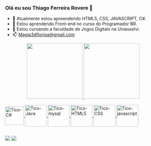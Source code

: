 ### Olá eu sou Thiago Ferreira Rovere 👋

- 🌱 Atualmente estou apreendendo HTML5, CSS, JAVASCRIPT, C#. 
- 🌱 Estou aprendendo Front-end no curso do Programador BR. 
- 🌱 Estou cursando a faculdade de Jogos Digitais na Uniasselvi.
- 📫 Magia3dfloripa@gmail.com


<div align="center">
  <a href="https://github.com/ThiagoFRovere">
  <img height="180em" src="https://github-readme-stats.vercel.app/api?username=ThiagoFRovere&show_icons=true&theme=tokyonight&include_all_commits=true&count_private=true"/>
  <img height="180em" src="https://github-readme-stats.vercel.app/api/top-langs/?username=ThiagoFRovere&layout=compact&langs_count=7&theme=tokyonight"/>

</div>
  
  <div style="display: inline_block"><br>
  <img align="center" alt="Tico-C#" height="60" width="60" src="https://cdn.jsdelivr.net/gh/devicons/devicon/icons/csharp/csharp-original.svg">
  <img align="center" alt="Tico-Java" height="70" width="70" src="https://cdn.jsdelivr.net/gh/devicons/devicon/icons/java/java-original-wordmark.svg">
  <img align="center" alt="Tico-mysql" height="70" width="70" src="https://cdn.jsdelivr.net/gh/devicons/devicon/icons/mysql/mysql-original-wordmark.svg">  
  <img align="center" alt="Tico-HTML5" height="70" width="70" src="https://cdn.jsdelivr.net/gh/devicons/devicon/icons/html5/html5-original-wordmark.svg">    
  <img align="center" alt="Tico-CSS" height="70" width="70" src="https://cdn.jsdelivr.net/gh/devicons/devicon/icons/css3/css3-original-wordmark.svg">  
  <img align="center" alt="Tico-javascript" height="70" width="70" src="https://cdn.jsdelivr.net/gh/devicons/devicon/icons/javascript/javascript-original.svg">    
    
</div>
  
  ##
  
  <div> 

  <a href = "mailto:magia3dfloripa@gmail.com"><img src="https://img.shields.io/badge/Gmail-D14836?style=for-the-badge&logo=gmail&logoColor=white" target="_blank"></a>
  <a href="https://www.linkedin.com/in/thiago-ferreira-rôvere-783734223" target="_blank"><img src="https://img.shields.io/badge/-LinkedIn-%230077B5?style=for-the-badge&logo=linkedin&logoColor=white" target="_blank"></a> 
  
</div>
 

